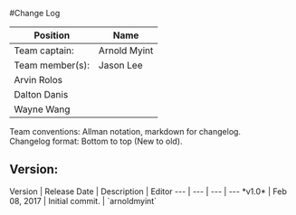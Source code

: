 #Change Log

Position | Name 
--- | ---
Team captain: | Arnold Myint
Team member(s): | Jason Lee
 | Arvin Rolos
 | Dalton Danis
 | Wayne Wang


Team conventions: Allman notation, markdown for changelog.  
Changelog format: Bottom to top (New to old).

<h2>Version: </h2>
Version | Release Date | Description  | Editor
--- | --- | --- | ---
*v1.0* | Feb 08, 2017 | Initial commit. | `arnoldmyint`